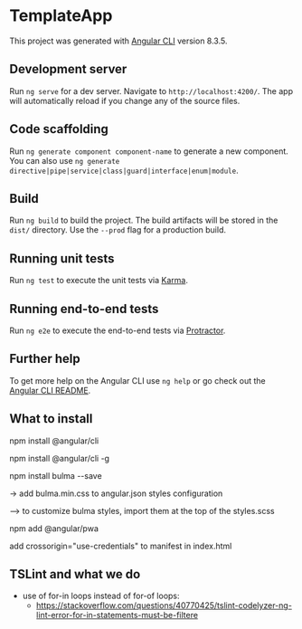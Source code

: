 # TemplateApp

This project was generated with [Angular CLI](https://github.com/angular/angular-cli) version 8.3.5.

## Development server

Run `ng serve` for a dev server. Navigate to `http://localhost:4200/`. The app will automatically reload if you change any of the source files.

## Code scaffolding

Run `ng generate component component-name` to generate a new component. You can also use `ng generate directive|pipe|service|class|guard|interface|enum|module`.

## Build

Run `ng build` to build the project. The build artifacts will be stored in the `dist/` directory. Use the `--prod` flag for a production build.

## Running unit tests

Run `ng test` to execute the unit tests via [Karma](https://karma-runner.github.io).

## Running end-to-end tests

Run `ng e2e` to execute the end-to-end tests via [Protractor](http://www.protractortest.org/).

## Further help

To get more help on the Angular CLI use `ng help` or go check out the [Angular CLI README](https://github.com/angular/angular-cli/blob/master/README.md).


## What to install

npm install @angular/cli

npm install @angular/cli -g

npm install bulma --save

 -> add bulma.min.css to angular.json styles configuration

 --> to customize bulma styles, import them at the top of the styles.scss

npm add @angular/pwa

add crossorigin="use-credentials" to manifest in index.html


## TSLint and what we do

 * use of for-in loops instead of for-of loops:
   * https://stackoverflow.com/questions/40770425/tslint-codelyzer-ng-lint-error-for-in-statements-must-be-filtere
